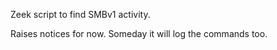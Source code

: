 Zeek script to find SMBv1 activity.

Raises notices for now.  Someday it will log the commands too. 

